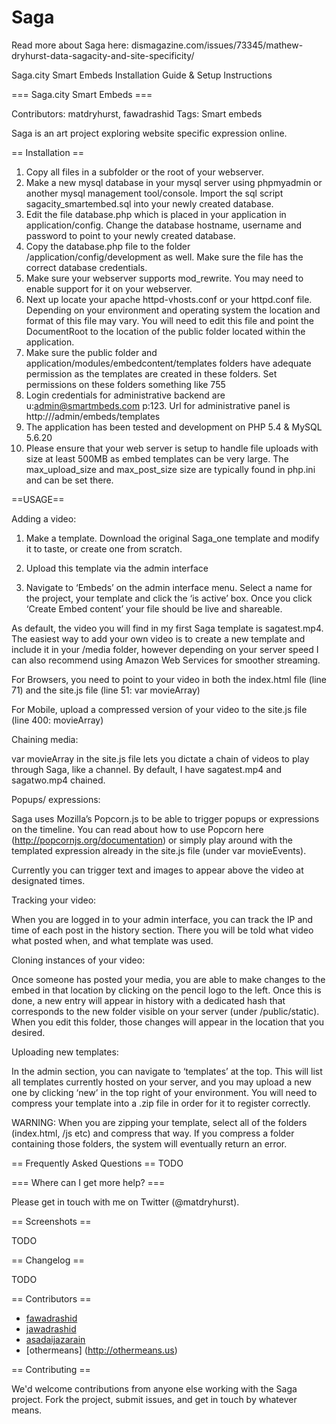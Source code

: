 # Saga

Read more about Saga here: dismagazine.com/issues/73345/mathew-dryhurst-data-sagacity-and-site-specificity/


Saga.city Smart Embeds Installation Guide & Setup Instructions

=== Saga.city Smart Embeds ===

Contributors: matdryhurst, fawadrashid
Tags: Smart embeds

Saga is an art project exploring website specific expression online.

== Installation ==

1. Copy all files in a subfolder or the root of your webserver.
2. Make a new mysql database in your mysql server using phpmyadmin or another mysql management tool/console. Import the sql script sagacity_smartembed.sql into your newly created database.
3. Edit the file database.php which is placed in your application in application/config. Change the database hostname, username and password to point to your newly created database.
4. Copy the database.php file to the folder /application/config/development as well. Make sure the file has the correct database credentials.
5. Make sure your webserver supports mod_rewrite. You may need to enable support for it on your webserver.
6. Next up locate your apache httpd-vhosts.conf or your httpd.conf file. Depending on your environment and operating system the location and format of this file may vary. You will need to edit this file and point the DocumentRoot to the location of the public folder located within the application.
7. Make sure the public folder and application/modules/embedcontent/templates folders have adequate permission as the templates are created in these folders. Set permissions on these folders something like 755
8. Login credentials for administrative backend are u:admin@smartmbeds.com p:123. Url for administrative panel is http://<your host address>/admin/embeds/templates
9. The application has been tested and development on PHP 5.4 & MySQL 5.6.20
10. Please ensure that your web server is setup to handle file uploads with size at least 500MB as embed templates can be very large. The max_upload_size and max_post_size size are typically found in php.ini and can be set there. 

==USAGE==

Adding a video:

1) Make a template. Download the original Saga_one template and modify it to taste, or create one from scratch.

2) Upload this template via the admin interface

3) Navigate to ‘Embeds’ on the admin interface menu. Select a name for the project, your template and click the ‘is active’ box. Once you click ‘Create Embed content’ your file should be live and shareable.

As default, the video you will find in my first Saga template is sagatest.mp4. The easiest way to add your own video is to create a new template and include it in your 
/media folder, however depending on your server speed I can also recommend using Amazon Web Services for smoother streaming.

For Browsers, you need to point to your video in both the index.html file (line 71) and the site.js file (line 51:  var movieArray)

For Mobile, upload a compressed version of your video to the site.js file (line 400: movieArray)


Chaining media:

var movieArray in the site.js file lets you dictate a chain of videos to play through Saga, like a channel. By default, I have sagatest.mp4 and sagatwo.mp4 chained. 

Popups/ expressions:

Saga uses Mozilla’s Popcorn.js to be able to trigger popups or expressions on the timeline. You can read about how to use Popcorn here (http://popcornjs.org/documentation) or simply play around with the templated expression already in the site.js file (under var movieEvents). 

Currently you can trigger text and images to appear above the video at designated times. 


Tracking your video:

When you are logged in to your admin interface, you can track the IP and time of each post in the history section. There you will be told what video what posted when, and what template was used.

Cloning instances of your video:

Once someone has posted your media, you are able to make changes to the embed in that location by clicking on the pencil logo to the left. Once this is done, a new entry will appear in history with a dedicated hash that corresponds to the new folder visible on your server (under /public/static). When you edit this folder, those changes will appear in the location that you desired.


Uploading new templates:

In the admin section, you can navigate to ‘templates’ at the top. This will list all templates currently hosted on your server, and you may upload a new one by clicking ‘new’ in the top right of your environment. You will need to compress your template into a .zip file in order for it to register correctly.

WARNING: When you are zipping your template, select all of the folders (index.html, /js etc) and compress that way. If you compress a folder containing those folders, the system will eventually return an error. 


== Frequently Asked Questions ==
TODO

=== Where can I get more help? ===

Please get in touch with me on Twitter (@matdryhurst).

== Screenshots ==

TODO

== Changelog ==

TODO

== Contributors ==

* [fawadrashid](http://www.ndataconsulting.com/)
* [jawadrashid](http://www.ndataconsulting.com/)
* [asadaijazarain](http://www.ndataconsulting.com/)
* [othermeans] (http://othermeans.us)


== Contributing ==

We'd welcome contributions from anyone else working with the Saga project.
Fork the project, submit issues, and get in touch by whatever means.

